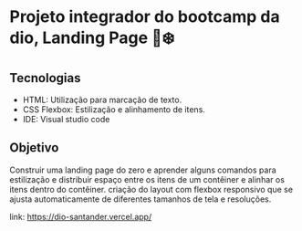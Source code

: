 # Projeto integrador do bootcamp da dio, Landing Page :page_with_curl::snowflake:<br>
## Tecnologias
- HTML: Utilização para marcação de texto.
- CSS Flexbox: Estilização e alinhamento de itens.
- IDE: Visual studio code
## Objetivo
 Construir uma landing page do zero e aprender alguns comandos para estilização e distribuir espaço entre os itens de um contêiner e alinhar os itens dentro do contêiner. criação do layout com flexbox responsivo que se ajusta automaticamente de diferentes tamanhos de tela e resoluções. <br>

link: https://dio-santander.vercel.app/
